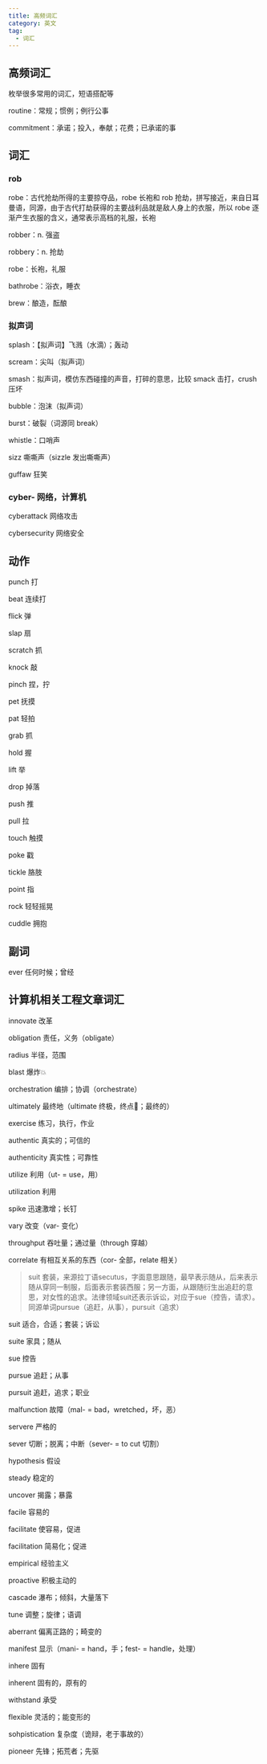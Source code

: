 ```yaml
---
title: 高频词汇
category: 英文
tag:
  - 词汇
---
```


## 高频词汇

枚举很多常用的词汇，短语搭配等

routine：常规；惯例；例行公事

commitment：承诺；投入，奉献；花费；已承诺的事

## 词汇

### rob

robe：古代抢劫所得的主要掠夺品，robe 长袍和 rob 抢劫，拼写接近，来自日耳曼语，同源，由于古代打劫获得的主要战利品就是敌人身上的衣服，所以 robe 逐渐产生衣服的含义，通常表示高档的礼服，长袍

robber：n. 强盗

robbery：n. 抢劫

robe：长袍，礼服

bathrobe：浴衣，睡衣

brew：酿造，酝酿

### 拟声词

splash：【拟声词】飞溅（水滴）；轰动

scream：尖叫（拟声词）

smash：拟声词，模仿东西碰撞的声音，打碎的意思，比较 smack 击打，crush 压坏

bubble：泡沫（拟声词）

burst：破裂（词源同 break）

whistle：口哨声

sizz 嘶嘶声（sizzle 发出嘶嘶声）

guffaw 狂笑

### cyber- 网络，计算机

cyberattack 网络攻击

cybersecurity 网络安全

## 动作

punch 打

beat 连续打

flick 弹

slap 扇

scratch 抓

knock 敲

pinch 捏，拧

pet 抚摸

pat 轻拍

grab 抓

hold 握

lift 举

drop 掉落

push 推

pull 拉

touch 触摸

poke 戳

tickle 胳肢

point 指

rock 轻轻摇晃

cuddle 拥抱

## 副词

ever 任何时候；曾经

## 计算机相关工程文章词汇

innovate 改革

obligation 责任，义务（obligate）

radius 半径，范围

blast 爆炸💥

orchestration 编排；协调（orchestrate）

ultimately 最终地（ultimate 终极，终点🏁；最终的）

exercise 练习，执行，作业

authentic 真实的；可信的

authenticity 真实性；可靠性

utilize 利用（ut- = use，用）

utilization 利用

spike 迅速激增；长钉

vary 改变（var- 变化）

throughput 吞吐量；通过量（through 穿越）

correlate 有相互关系的东西（cor- 全部，relate 相关）

> suit 套装，来源拉丁语secutus，字面意思跟随，最早表示随从，后来表示随从穿同一制服，后面表示套装西服；另一方面，从跟随衍生出追赶的意思，对女性的追求。法律领域suit还表示诉讼，对应于sue（控告，请求）。同源单词pursue（追赶，从事），pursuit（追求）

suit 适合，合适；套装；诉讼

suite 家具；随从

sue 控告

pursue 追赶；从事

pursuit 追赶，追求；职业

malfunction 故障（mal- = bad，wretched，坏，恶）

servere 严格的

sever 切断；脱离；中断（sever- = to cut 切割）

hypothesis 假设

steady 稳定的

uncover 揭露；暴露

facile 容易的

facilitate 使容易，促进

facilitation 简易化；促进

empirical 经验主义

proactive 积极主动的

cascade 瀑布；倾斜，大量落下

tune 调整；旋律；语调

aberrant 偏离正路的；畸变的

manifest 显示（mani- = hand，手；fest- = handle，处理）

inhere 固有

inherent 固有的，原有的

withstand 承受

flexible 灵活的；能变形的

sohpistication 复杂度（诡辩，老于事故的）

pioneer 先锋；拓荒者；先驱
